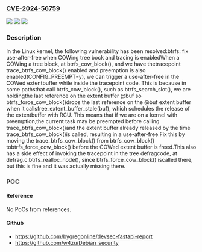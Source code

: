 ### [CVE-2024-56759](https://cve.mitre.org/cgi-bin/cvename.cgi?name=CVE-2024-56759)
![](https://img.shields.io/static/v1?label=Product&message=Linux&color=blue)
![](https://img.shields.io/static/v1?label=Version&message=1da177e4c3f41524e886b7f1b8a0c1fc7321cac2%3C%20ba5120a2fb5f23b4d39d302e181aa5d4e28a90d1%20&color=brighgreen)
![](https://img.shields.io/static/v1?label=Vulnerability&message=n%2Fa&color=brighgreen)

### Description

In the Linux kernel, the following vulnerability has been resolved:btrfs: fix use-after-free when COWing tree bock and tracing is enabledWhen a COWing a tree block, at btrfs_cow_block(), and we have thetracepoint trace_btrfs_cow_block() enabled and preemption is also enabled(CONFIG_PREEMPT=y), we can trigger a use-after-free in the COWed extentbuffer while inside the tracepoint code. This is because in some pathsthat call btrfs_cow_block(), such as btrfs_search_slot(), we are holdingthe last reference on the extent buffer @buf so btrfs_force_cow_block()drops the last reference on the @buf extent buffer when it callsfree_extent_buffer_stale(buf), which schedules the release of the extentbuffer with RCU. This means that if we are on a kernel with preemption,the current task may be preempted before calling trace_btrfs_cow_block()and the extent buffer already released by the time trace_btrfs_cow_block()is called, resulting in a use-after-free.Fix this by moving the trace_btrfs_cow_block() from btrfs_cow_block() tobtrfs_force_cow_block() before the COWed extent buffer is freed.This also has a side effect of invoking the tracepoint in the tree defragcode, at defrag.c:btrfs_realloc_node(), since btrfs_force_cow_block() iscalled there, but this is fine and it was actually missing there.

### POC

#### Reference
No PoCs from references.

#### Github
- https://github.com/bygregonline/devsec-fastapi-report
- https://github.com/w4zu/Debian_security

